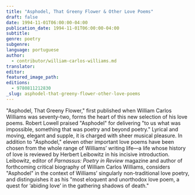 ```yaml
---
title: "Asphodel, That Greeny Flower & Other Love Poems"
draft: false
date: 1994-11-01T06:00:00-04:00
publication_date: 1994-11-01T06:00:00-04:00
subtitle:
genre: poetry
subgenre:
language: portuguese
author:
  - contributor/william-carlos-williams.md
translator:
editor:
featured_image_path:
editions:
  - 9780811212830
_slug: asphodel-that-greeny-flower-other-love-poems
---
```


"Asphodel, That Greeny Flower," first published when William Carlos Williams was seventy-two, forms the heart of this new selection of his love poems. Robert Lowell praised "Asphodel" for delivering "to us what was impossible, something that was poetry and beyond poetry." Lyrical and moving, elegant and supple, it is charged with sheer musical pleasure. In addition to "Asphodel," eleven other important love poems have been chosen from the whole range of Williams’ writing life––a life whose history of love is reviewed by Herbert Leibowitz in his incisive introduction. Leibowitz, editor of _Parnassus: Poetry in Review_ magazine and author of forthcoming critical biography of William Carlos Williams, considers "Asphodel" in the context of Williams’ singularly non-traditional love poetry, and distinguishes it as his "most eloquent and unorthodox love poem, a quest for ’abiding love’ in the gathering shadows of death."

